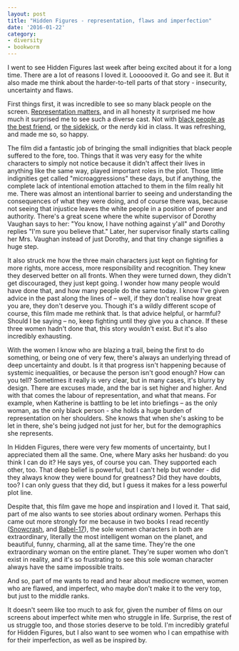```yaml
---
layout: post
title: "Hidden Figures - representation, flaws and imperfection"
date: '2016-01-22'
category:
- diversity
- bookworm
---
```


I went to see Hidden Figures last week after being excited about it for a long time. There are a lot of reasons I loved it. Loooooved it. Go and see it. But it also made me think about the harder-to-tell parts of that story - insecurity, uncertainty and flaws.

<!--more-->

First things first, it was incredible to see so many black people on the screen. [Representation matters](https://twitter.com/diegoluna_/status/816479341588709377), and in all honesty it surprised me how much it surprised me to see such a diverse cast. Not with [black people as the best friend](https://www.buzzfeed.com/hnigatu/which-black-best-friend-from-the-90s-are-you), or [the sidekick](https://medium.com/@dominiquethomas/why-are-they-all-sidekicks-black-representation-in-superhero-films-2eb28c06d0db#.z3ybo1cfb), or the nerdy kid in class. It was refreshing, and made me so, so happy.

The film did a fantastic job of bringing the small indignities that black people suffered to the fore, too. Things that it was very easy for the white characters to simply not notice because it didn't affect their lives in anything like the same way, played important roles in the plot. Those little indignities get called "microaggressions" these days, but if anything, the complete lack of intentional emotion attached to them in the film really hit me. There was almost an intentional barrier to seeing and understanding the consequences of what they were doing, and of course there was, because not seeing that injustice leaves the white people in a position of power and authority. There's a great scene where the white supervisor of Dorothy Vaughan says to her: "You know, I have nothing against y'all" and Dorothy replies "I'm sure you believe that." Later, her supervisor finally starts calling her Mrs. Vaughan instead of just Dorothy, and that tiny change signifies a huge step.

It also struck me how the three main characters just kept on fighting for more rights, more access, more responsibility and recognition. They knew they deserved better on all fronts. When they were turned down, they didn't get discouraged, they just kept going. I wonder how many people would have done that, and how many people do the same today. I know I've given advice in the past along the lines of – well, if they don't realise how great you are, they don't deserve you. Though it's a wildly different scope of course, this film made me rethink that. Is that advice helpful, or harmful? Should I be saying – no, keep fighting until they give you a chance. If these three women hadn't done that, this story wouldn't exist. But it's also incredibly exhausting.

With the women I know who are blazing a trail, being the first to do something, or being one of very few, there's always an underlying thread of deep uncertainty and doubt. Is it that progress isn't happening because of systemic inequalities, or because the person isn't good enough? How can you tell? Sometimes it really is very clear, but in many cases, it's blurry by design. There are excuses made, and the bar is set higher and higher. And with that comes the labour of representation, and what that means. For example, when Katherine is battling to be let into briefings – as the only woman, as the only black person - she holds a huge burden of representation on her shoulders. She knows that when she's asking to be let in there, she's being judged not just for her, but for the demographics she represents.

In Hidden Figures, there were very few moments of uncertainty, but I appreciated them all the same. One, where Mary asks her husband: do you think I can do it? He says yes, of course you can. They supported each other, too. That deep belief is powerful, but I can't help but wonder - did they always know they were bound for greatness? Did they have doubts, too? I can only guess that they did, but I guess it makes for a less powerful plot line.

Despite that, this film gave me hope and inspiration and I loved it. That said, part of me also wants to see stories about ordinary women. Perhaps this came out more strongly for me because in two books I read recently ([Snowcrash](https://www.goodreads.com/book/show/830.Snow_Crash), and [Babel-17](https://www.goodreads.com/book/show/1199688.Babel_17)), the sole women characters in both are extraordinary, literally the most intelligent woman on the planet, and beautiful, funny, charming, all at the same time. They're the one extraordinary woman on the entire planet. They're super women who don't exist in reality, and it's so frustrating to see this sole woman character always have the same impossible traits.

And so, part of me wants to read and hear about mediocre women, women who are flawed, and imperfect, who maybe don't make it to the very top, but just to the middle ranks.

It doesn't seem like too much to ask for, given the number of films on our screens about imperfect white men who struggle in life. Surprise, the rest of us struggle too, and those stories deserve to be told. I'm incredibly grateful for Hidden Figures, but I also want to see women who I can empathise with for their imperfection, as well as be inspired by.
